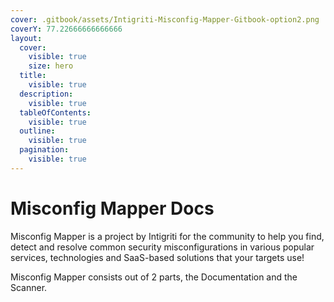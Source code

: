 ```yaml
---
cover: .gitbook/assets/Intigriti-Misconfig-Mapper-Gitbook-option2.png
coverY: 77.22666666666666
layout:
  cover:
    visible: true
    size: hero
  title:
    visible: true
  description:
    visible: true
  tableOfContents:
    visible: true
  outline:
    visible: true
  pagination:
    visible: true
---
```


# Misconfig Mapper Docs

Misconfig Mapper is a project by Intigriti for the community to help you find, detect and resolve common security misconfigurations in various popular services, technologies and SaaS-based solutions that your targets use!

Misconfig Mapper consists out of 2 parts, the Documentation and the Scanner.
